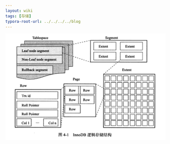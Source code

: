 ```yaml
---
layout: wiki
tags: [存储]
typora-root-url: ../../../../blog
---
```


![](/media/img/Logic_storage.png)